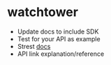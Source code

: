 # watchtower

- Update docs to include SDK
- Test for your API as example
- Strest [docs](https://github.com/eykrehbein/strest)
- API link explanation/reference
